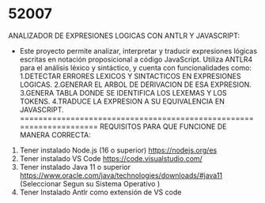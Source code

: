 # 52007
ANALIZADOR DE EXPRESIONES LOGICAS CON ANTLR Y JAVASCRIPT:

- Este proyecto permite analizar, interpretar y traducir expresiones lógicas escritas en notación proposicional a código JavaScript. Utiliza ANTLR4 para el análisis léxico y sintáctico, y     cuenta con funcionalidades como:
   1.DETECTAR ERRORES LEXICOS Y SINTACTICOS EN EXPRESIONES LOGICAS. 
   2.GENERAR EL ARBOL DE DERIVACION DE ESA EXPRESION.
   3.GENERA TABLA DONDE SE IDENTIFICA LOS LEXEMAS Y LOS TOKENS. 
   4.TRADUCE LA EXPRESION A SU EQUIVALENCIA EN JAVASCRIPT. 
====================================================================
REQUISITOS PARA QUE FUNCIONE DE MANERA CORRECTA: 
 1. Tener instalado Node.js (16 o superior)
    https://nodejs.org/es
 2. Tener instalado VS Code
    https://code.visualstudio.com/ 
 3. Tener instalado Java 11 o superior
    https://www.oracle.com/java/technologies/downloads/#java11
    (Seleccionar Segun su Sistema Operativo )  
 5. Tener Instalado Antlr como extensión de VS code
    
     
